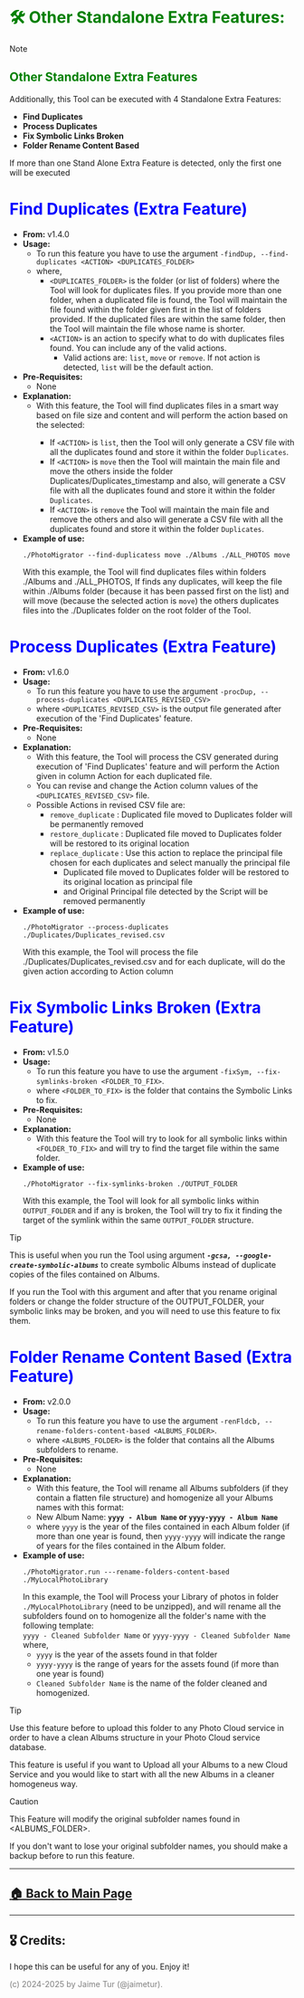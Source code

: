 # <span style="color:green">🛠️ Other Standalone Extra Features:</span>

> [!NOTE]
> ## <span style="color:green">Other Standalone Extra Features</span>
>Additionally, this Tool can be executed with 4 Standalone Extra Features: 
> 
> - **Find Duplicates** 
> - **Process Duplicates** 
> - **Fix Symbolic Links Broken** 
> - **Folder Rename Content Based** 
>
> If more than one Stand Alone Extra Feature is detected, only the first one will be executed


# <span style="color:blue"> Find Duplicates (Extra Feature)</span>
- **From:** v1.4.0
- **Usage:**
  - To run this feature you have to use the argument `-findDup, --find-duplicates <ACTION> <DUPLICATES_FOLDER>`
  - where, 
      - `<DUPLICATES_FOLDER>` is the folder (or list of folders) where the Tool will look for duplicates files. If you provide more than one folder, when a duplicated file is found, the Tool will maintain the file found within the folder given first in the list of folders provided. If the duplicated files are within the same folder, then the Tool will maintain the file whose name is shorter.
      - `<ACTION>` is an action to specify what to do with duplicates files found. You can include any of the valid actions. 
        - Valid actions are: `list`, `move` or `remove`. If not action is detected, `list` will be the default action.
- **Pre-Requisites:**
  - None
- **Explanation:**
  - With this feature, the Tool will find duplicates files in a smart way based on file size and content and will perform the action based on the <ACTION> selected:
    - If `<ACTION>` is `list`, then the Tool will only generate a CSV file with all the duplicates found and store it within the folder `Duplicates`. 
    - If `<ACTION>` is `move` then the Tool will maintain the main file and move the others inside the folder Duplicates/Duplicates_timestamp and also, will generate a CSV file with all the duplicates found and store it within the folder `Duplicates`. 
    - If `<ACTION>` is `remove` the Tool will maintain the main file and remove the others and also will generate a CSV file with all the duplicates found and store it within the folder `Duplicates`.
- **Example of use:**
  ```
  ./PhotoMigrator --find-duplicatess move ./Albums ./ALL_PHOTOS move
  ```
  With this example, the Tool will find duplicates files within folders ./Albums and ./ALL_PHOTOS,
  If finds any duplicates, will keep the file within ./Albums folder (because it has been passed first on the list)
  and will move (because the selected action is `move`) the others duplicates files into the ./Duplicates folder on the root folder of the Tool.


# <span style="color:blue"> Process Duplicates (Extra Feature)</span>
- **From:** v1.6.0
- **Usage:**
  - To run this feature you have to use the argument `-procDup, --process-duplicates <DUPLICATES_REVISED_CSV>`
  - where `<DUPLICATES_REVISED_CSV>` is the output file generated after execution of the 'Find Duplicates' feature.
- **Pre-Requisites:**
  - None
- **Explanation:**
  - With this feature, the Tool will process the CSV generated during execution of 'Find Duplicates' feature and will perform the Action given in column Action for each duplicated file.
  - You can revise and change the Action column values of the `<DUPLICATES_REVISED_CSV>` file.
  - Possible Actions in revised CSV file are:
      - `remove_duplicate`  : Duplicated file moved to Duplicates folder will be permanently removed
      - `restore_duplicate` : Duplicated file moved to Duplicates folder will be restored to its original location
      - `replace_duplicate` : Use this action to replace the principal file chosen for each duplicates and select manually the principal file
          - Duplicated file moved to Duplicates folder will be restored to its original location as principal file
          - and Original Principal file detected by the Script will be removed permanently
- **Example of use:**
  ```
  ./PhotoMigrator --process-duplicates ./Duplicates/Duplicates_revised.csv
  ```
  With this example, the Tool will process the file ./Duplicates/Duplicates_revised.csv
  and for each duplicate, will do the given action according to Action column


# <span style="color:blue"> Fix Symbolic Links Broken (Extra Feature)</span>
- **From:** v1.5.0
- **Usage:**
  - To run this feature you have to use the argument `-fixSym, --fix-symlinks-broken <FOLDER_TO_FIX>`.
  - where `<FOLDER_TO_FIX>` is the folder that contains the Symbolic Links to fix.
- **Pre-Requisites:**
  - None
- **Explanation:**
  - With this feature the Tool will try to look for all symbolic links within `<FOLDER_TO_FIX>` and will try to find the target file within the same folder.
- **Example of use:**
  ```
  ./PhotoMigrator --fix-symlinks-broken ./OUTPUT_FOLDER 
  ```
  With this example, the Tool will look for all symbolic links within `OUTPUT_FOLDER` and if any is broken,
  the Tool will try to fix it finding the target of the symlink within the same `OUTPUT_FOLDER` structure.

> [!TIP]  
> This is useful when you run the Tool using argument _**`-gcsa, --google-create-symbolic-albums`**_ to create symbolic Albums instead of duplicate copies of the files contained on Albums.  
> 
> If you run the Tool with this argument and after that you rename original folders or change the folder structure of the OUTPUT_FOLDER, your symbolic links may be broken, and you will need to use this feature to fix them.


# <span style="color:blue"> Folder Rename Content Based (Extra Feature)</span>
- **From:** v2.0.0
- **Usage:**
  - To run this feature you have to use the argument `-renFldcb, --rename-folders-content-based <ALBUMS_FOLDER>`.
  - where `<ALBUMS_FOLDER>` is the folder that contains all the Albums subfolders to rename.
- **Pre-Requisites:**
  - None
- **Explanation:**
  - With this feature, the Tool will rename all Albums subfolders (if they contain a flatten file structure) and homogenize all your Albums names with this format:  
  - New Album Name: **`yyyy - Album Name` or `yyyy-yyyy - Album Name`**  
  - where `yyyy` is the year of the files contained in each Album folder (if more than one year is found, then `yyyy-yyyy` will indicate the range of years for the files contained in the Album folder.
- **Example of use:**
  ```
  ./PhotoMigrator.run ---rename-folders-content-based ./MyLocalPhotoLibrary
  ```
  In this example, the Tool will Process your Library of photos in folder `./MyLocalPhotoLibrary` (need to be unzipped), and will rename all the subfolders found on to homogenize all the folder's name with the following template:  
  `yyyy - Cleaned Subfolder Name` or `yyyy-yyyy - Cleaned Subfolder Name`  
   where, 
  - `yyyy` is the year of the assets found in that folder
  - `yyyy-yyyy` is the range of years for the assets found (if more than one year is found)  
  - `Cleaned Subfolder Name` is the name of the folder cleaned and homogenized.  

> [!TIP]  
> Use this feature before to upload this folder to any Photo Cloud service in order to have a clean Albums structure in your Photo Cloud service database.  
> 
> This feature is useful if you want to Upload all your Albums to a new Cloud Service and you would like to start with all the new Albums in a cleaner homogeneus way.  

> [!CAUTION]  
> This Feature will modify the original subfolder names found in <ALBUMS_FOLDER>. 
> 
> If you don't want to lose your original subfolder names, you should make a backup before to run this feature.

---

## [🏠 Back to Main Page](https://github.com/jaimetur/PhotoMigrator/tree/main/README.md)


---
## 🎖️ Credits:
I hope this can be useful for any of you. Enjoy it!

<span style="color:grey">(c) 2024-2025 by Jaime Tur (@jaimetur).</span>  
